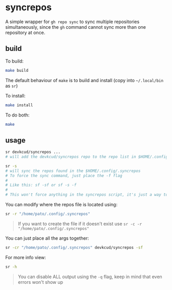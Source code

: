 # syncrepos

A simple wrapper for `gh repo sync` to sync multiple repositories simultaneously, since the `gh` command cannot sync more than one repository at once.

## build

To build:

```bash
make build
```

The default behaviour of `make` is to build and install (copy into `~/.local/bin` as `sr`)

To install:

```bash
make install
```

To do both:

```bash
make
```

## usage

```bash
sr devkcud/syncrepos ...
# will add the devkcud/syncrepos repo to the repo list in $HOME/.config/.syncrepos
```

```bash
sr -s
# will sync the repos found in the $HOME/.config/.syncrepos
# To force the sync command, just place the -f flag
#
# Like this: sf -sf or sf -s -f
#
# This won't force anything in the syncrepos script, it's just a way to pass in the --force to gh repo sync command
```

You can modify where the repos file is located using:

```bash
sr -r "/home/pato/.config/.syncrepos"
```

> If you want to create the file if it doesn't exist use `sr -c -r "/home/pato/.config/.syncrepos"`

You can just place all the args together:

```bash
sr -cr "/home/pato/.config/.syncrepos" devkcud/syncrepos -sf
```

For more info view:

```bash
sr -h
```

> You can disable ALL output using the `-q` flag, keep in mind that even errors won't show up
